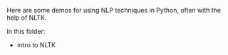 
Here are some demos for using NLP techniques in Python, often with the help of NLTK.

In this folder:

- intro to NLTK
